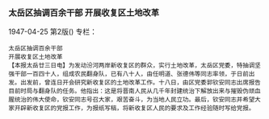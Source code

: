 ### 太岳区抽调百余干部  开展收复区土地改革

1947-04-25
第2版()
专栏：

    太岳区抽调百余干部
    开展收复区土地改革
    【本报太岳廿三日电】为发动汾河两岸新收复区的群众，实行土地改革，太岳区党委，特抽调坚强干部一百四十人，组成农民翻身队，已有八十人，由任明道、张德伟等同志率领，于日前出发。出发前，曾连日开会研究新收复区的土地改革工作。十八日，由区党委郭钦安同志出席报告目前时局与翻身队的任务。他指出：这是将晋南人民从几千年封建统治下解放出来与摧毁伪顽血腥统治的伟大使命，钦安同志号召大家，艰苦奋斗，为当地人民立功。最后，钦安同志并希望大家开辟新收复区的党报工作，为报纸写稿，将新收复区人民的要求及工作经验随时写给党报。
